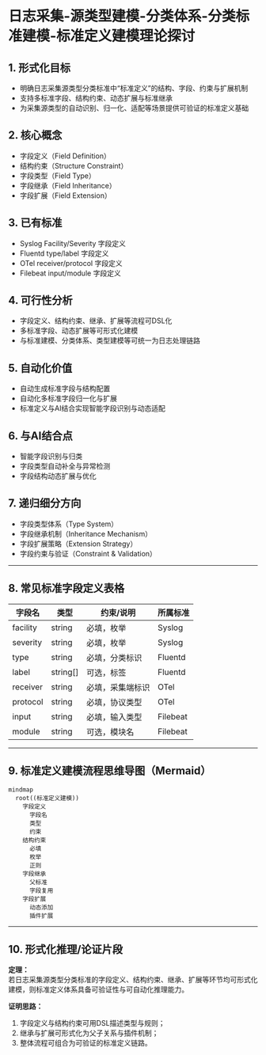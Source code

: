 # 日志采集-源类型建模-分类体系-分类标准建模-标准定义建模理论探讨

## 1. 形式化目标

- 明确日志采集源类型分类标准中“标准定义”的结构、字段、约束与扩展机制
- 支持多标准字段、结构约束、动态扩展与标准继承
- 为采集源类型的自动识别、归一化、适配等场景提供可验证的标准定义基础

## 2. 核心概念

- 字段定义（Field Definition）
- 结构约束（Structure Constraint）
- 字段类型（Field Type）
- 字段继承（Field Inheritance）
- 字段扩展（Field Extension）

## 3. 已有标准

- Syslog Facility/Severity 字段定义
- Fluentd type/label 字段定义
- OTel receiver/protocol 字段定义
- Filebeat input/module 字段定义

## 4. 可行性分析

- 字段定义、结构约束、继承、扩展等流程可DSL化
- 多标准字段、动态扩展等可形式化建模
- 与标准建模、分类体系、类型建模等可统一为日志处理链路

## 5. 自动化价值

- 自动生成标准字段与结构配置
- 自动化多标准字段归一化与扩展
- 标准定义与AI结合实现智能字段识别与动态适配

## 6. 与AI结合点

- 智能字段识别与归类
- 字段类型自动补全与异常检测
- 字段结构动态扩展与优化

## 7. 递归细分方向

- 字段类型体系（Type System）
- 字段继承机制（Inheritance Mechanism）
- 字段扩展策略（Extension Strategy）
- 字段约束与验证（Constraint & Validation）

---

## 8. 常见标准字段定义表格

| 字段名       | 类型     | 约束/说明           | 所属标准     |
|--------------|----------|---------------------|--------------|
| facility     | string   | 必填，枚举          | Syslog       |
| severity     | string   | 必填，枚举          | Syslog       |
| type         | string   | 必填，分类标识      | Fluentd      |
| label        | string[] | 可选，标签          | Fluentd      |
| receiver     | string   | 必填，采集端标识    | OTel         |
| protocol     | string   | 必填，协议类型      | OTel         |
| input        | string   | 必填，输入类型      | Filebeat     |
| module       | string   | 可选，模块名        | Filebeat     |

---

## 9. 标准定义建模流程思维导图（Mermaid）

```mermaid
mindmap
  root((标准定义建模))
    字段定义
      字段名
      类型
      约束
    结构约束
      必填
      枚举
      正则
    字段继承
      父标准
      字段复用
    字段扩展
      动态添加
      插件扩展
```

---

## 10. 形式化推理/论证片段

**定理：**  
若日志采集源类型分类标准的字段定义、结构约束、继承、扩展等环节均可形式化建模，则标准定义体系具备可验证性与可自动化推理能力。

**证明思路：**  

1. 字段定义与结构约束可用DSL描述类型与规则；
2. 继承与扩展可形式化为父子关系与插件机制；
3. 整体流程可组合为可验证的标准定义链路。
